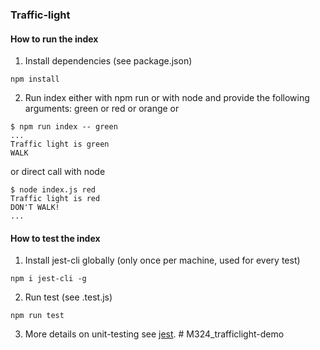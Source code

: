 ### Traffic-light
#### How to run the index
1. Install dependencies (see package.json)
```
npm install
```
2. Run index either with npm run or with node and 
provide the following arguments: green or red or orange or <nothing>
```
$ npm run index -- green                
...
Traffic light is green                
WALK                                  
```
or direct call with node
```
$ node index.js red
Traffic light is red
DON'T WALK!                        
...
```

#### How to test the index
1. Install jest-cli globally (only once per machine, used for every test)
```
npm i jest-cli -g
```
2. Run test (see <file>.test.js)
```
npm run test
```
3. More details on unit-testing see [jest](https://jestjs.io/docs/getting-started).
#   M 3 2 4 _ t r a f f i c l i g h t - d e m o  
 